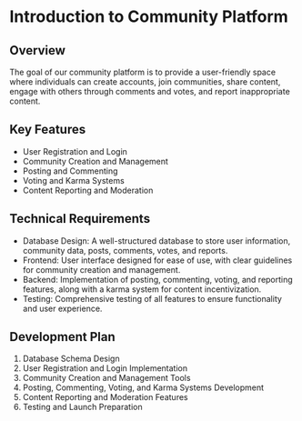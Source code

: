 # Introduction to Community Platform
## Overview
The goal of our community platform is to provide a user-friendly space where individuals can create accounts, join communities, share content, engage with others through comments and votes, and report inappropriate content.
## Key Features
* User Registration and Login
* Community Creation and Management
* Posting and Commenting
* Voting and Karma Systems
* Content Reporting and Moderation
## Technical Requirements
* Database Design: A well-structured database to store user information, community data, posts, comments, votes, and reports.
* Frontend: User interface designed for ease of use, with clear guidelines for community creation and management.
* Backend: Implementation of posting, commenting, voting, and reporting features, along with a karma system for content incentivization.
* Testing: Comprehensive testing of all features to ensure functionality and user experience.
## Development Plan
1. Database Schema Design
2. User Registration and Login Implementation
3. Community Creation and Management Tools
4. Posting, Commenting, Voting, and Karma Systems Development
5. Content Reporting and Moderation Features
6. Testing and Launch Preparation